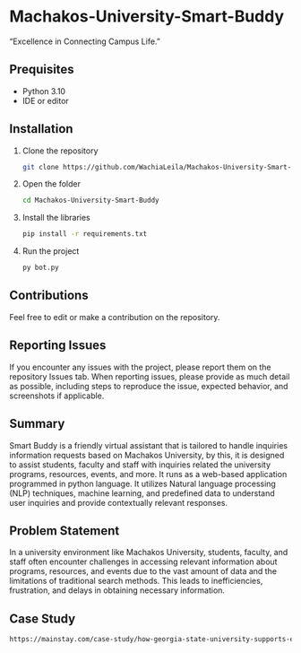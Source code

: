 # Machakos-University-Smart-Buddy

“Excellence in Connecting Campus Life.”

## Prequisites

- Python 3.10
- IDE or editor

## Installation

1. Clone the repository
   
   ```bash
   git clone https://github.com/WachiaLeila/Machakos-University-Smart-Buddy.git

2. Open the folder
      
   ```bash
   cd Machakos-University-Smart-Buddy

3. Install the libraries
      
   ```bash
   pip install -r requirements.txt

4. Run the project
         
   ```bash
   py bot.py

## Contributions

Feel free to edit or make a contribution on the repository.

## Reporting Issues

If you encounter any issues with the project, please report them on the repository Issues tab. When reporting issues, please provide as much detail as possible, including steps to reproduce the issue, expected behavior, and screenshots if applicable.

## Summary

Smart Buddy is a friendly virtual assistant that is tailored to handle inquiries information requests based on Machakos University, by this, it is designed to assist students, faculty and staff with inquiries related the university programs, resources, events, and more. It runs as a web-based application programmed in python language. It utilizes Natural language processing (NLP) techniques, machine learning, and predefined data to understand user inquiries and provide contextually relevant responses.

## Problem Statement

In a university environment like Machakos University, students, faculty, and staff often encounter challenges in accessing relevant information about programs, resources, and events due to the vast amount of data and the limitations of traditional search methods. This leads to inefficiencies, frustration, and delays in obtaining necessary information.

## Case Study

```bash
https://mainstay.com/case-study/how-georgia-state-university-supports-every-student-with-personalized-text-messaging/
